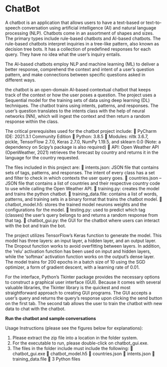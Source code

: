 # ChatBot

A chatbot is an application that allows users to have a text-based or text-to-speech conversation using artificial intelligence (AI) and natural language processing (NLP). Chatbots come in an assortment of shapes and sizes. The primary types include rule-based chatbots and AI-based chatbots. 
The rule-based chatbots interpret inquiries in a tree-like pattern, also known as decision tree bots. It has a collection of predefined responses for each query. They have no idea what the user’s inquiry entails.

The AI-based chatbots employ NLP and machine learning (ML) to deliver a better response, comprehend the context and intent of a user’s question pattern, and make connections between specific questions asked in different ways.

the chatbot is an open-domain AI-based contextual chatbot that keeps track of the context or how the user poses a question. The project uses a Sequential model for the training sets of data using deep learning (DL) techniques. 
The chatbot trains using intents, patterns, and responses. The user’s question translates to the intents class with the help of neural networks (NN), which will ingest the context and then return a random response within the class.

The critical prerequisites used for the chatbot project include:
    	PyCharm IDE: 2021.3.1 Community Edition
    	Python: 3.8.5
    	Modules: nltk 3.6.7, pickle, TensorFlow 2.7.0, Keras 2.7.0, NumPy 1.19.5, and sklearn 0.0 (Note: a dependency on Scipy’s package is also required)
    	API: Open Weather API (OpenWeather, 2021) retrieves the forecast by country and returns it in the language for the country requested.

The files included in this project are:
    	intents.json: JSON file that contains sets of tags, patterns, and responses. The intent of every class has a set and filter to check in which contexts the user query goes.
    	countries.json – JSON file that contains a list of countries and their respective country code to use while calling the Open Weather API.
    	training.py: creates the model and trains the python chatbot.
    	training_data.file: contains a list of words, patterns, and training sets in a binary format that trains the chatbot model.
    	chatbot_model.h5: stores the trained model neurons weights and the configurations for the model.
    	testing.py: used to predict which tag (classes) the user’s query belongs to and returns a random response from that tag.
    	chatbot_gui.py: the GUI for the chatbot where users can interact with the bot and train the bot.

The project utilizes TensorFlow’s Keras function to generate the model. This model has three layers: an input layer, a hidden layer, and an output layer. The Dropout function works to avoid overfitting between layers. In addition, the ‘relu’ activation function has been used on input and hidden layers, while the ‘softmax’ activation function works on the output’s dense layer. The model trains for 200 epochs in a batch size of 10 using the SGD optimizer, a form of gradient descent, with a learning rate of 0.01.

For the interface, Python’s Tkinter package provides the necessary options to construct a graphical user interface (GUI). Because it comes with several valuable libraries, the Tkinter library is the quickest and most straightforward approach to creating GUI programs. The GUI accepts a user’s query and returns the query’s response upon clicking the send button on the first tab. The second tab allows the user to train the chatbot with new data to chat with the chatbot.

**Run the chatbot and sample conversations**

Usage Instructions (please see the figures below for explanations):
1. Please extract the zip file into a location in the folder system.
2. For the executable to run, please double-click on chatbot_gui.exe.
3. The files in the folder include must include the following:
    	chatbot_gui.exe
    	chatbot_model.h5
    	countries.json
    	intents.json
    	training_data.file
    	3 Python files

